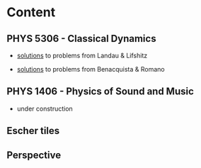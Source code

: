 # Content

## PHYS 5306 - Classical Dynamics

- [solutions](PHYS5306/landau_lifshitz/solutions/index.md) to problems from Landau & Lifshitz

- [solutions](PHYS5306/benacquista_romano/solutions) to problems from Benacquista & Romano

## PHYS 1406 - Physics of Sound and Music

- under construction

## Escher tiles

## Perspective
